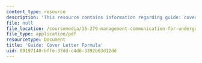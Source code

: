 ```yaml
---
content_type: resource
description: 'This resource contains information regarding guide: cover letter formula.'
file: null
file_location: /coursemedia/15-279-management-communication-for-undergraduates-fall-2012/09197140bffe37ddc4d63392b63d12dd_MIT15_279F12_coverLttrFmla.pdf
file_type: application/pdf
resourcetype: Document
title: 'Guide: Cover Letter Formula'
uid: 09197140-bffe-37dd-c4d6-3392b63d12dd
---
```

